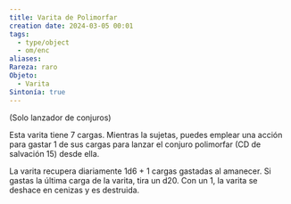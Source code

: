 ```yaml
---
title: Varita de Polimorfar
creation date: 2024-03-05 00:01
tags:
  - type/object
  - om/enc
aliases: 
Rareza: raro
Objeto:
  - Varita
Sintonía: true
---
```

(Solo lanzador de conjuros)

Esta varita tiene 7 cargas. Mientras la sujetas, puedes emplear una acción para gastar 1 de sus cargas para lanzar el conjuro polimorfar (CD de salvación 15) desde ella.

La varita recupera diariamente 1d6 + 1 cargas gastadas al amanecer. Si gastas la última carga de la varita, tira un d20. Con un 1, la varita se deshace en cenizas y es destruida.